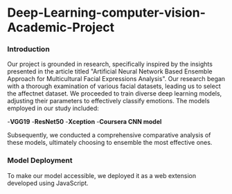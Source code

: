 # Deep-Learning-computer-vision-Academic-Project
### Introduction
Our project is grounded in research, specifically inspired by the insights presented in the article titled "Artificial Neural Network Based Ensemble Approach for Multicultural Facial Expressions Analysis".
Our research began with a thorough examination of various facial datasets, leading us to select the affectnet dataset. We proceeded to train diverse deep learning models, adjusting their parameters to effectively classify emotions. The models employed in our study included:

-**VGG19**
-**ResNet50**
-**Xception**
-**Coursera CNN model**

Subsequently, we conducted a comprehensive comparative analysis of these models, ultimately choosing to ensemble the most effective ones.

### Model Deployment
To make our model accessible, we deployed it as a web extension developed using JavaScript.
